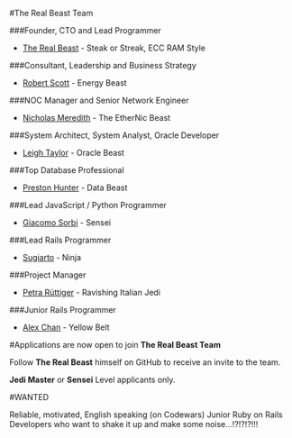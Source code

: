 #The Real Beast Team

###Founder, CTO and Lead Programmer

- [The Real Beast](http://thebeast.me/about/) - Steak or Streak, ECC RAM Style

###Consultant, Leadership and Business Strategy

- [Robert Scott](https://www.linkedin.com/in/robert-scott-26bb128) - Energy Beast

###NOC Manager and Senior Network Engineer

- [Nicholas Meredith](https://twitter.com/MrNickMeredith) - The EtherNic Beast

###System Architect, System Analyst, Oracle Developer

- [Leigh Taylor](https://au.linkedin.com/in/leigh-taylor-5408a152) - Oracle Beast

###Top Database Professional

- [Preston Hunter](https://www.upwork.com/users/~012ab645e1d96a5c7f) - Data Beast

###Lead JavaScript / Python Programmer

- [Giacomo Sorbi](https://www.codewars.com/users/GiacomoSorbi) - Sensei

###Lead Rails Programmer

- [Sugiarto](https://www.upwork.com/freelancers/~01e12d81269df3013f) - Ninja

###Project Manager

- [Petra Rüttiger](https://www.upwork.com/o/profiles/users/_~01012c0f7e1e9bc171/) - Ravishing Italian Jedi

###Junior Rails Programmer

- [Alex Chan](https://www.codewars.com/users/alexchan104) - Yellow Belt


#Applications are now open to join **The Real Beast Team**

Follow **The Real Beast** himself on GitHub to receive an invite to the team.

**Jedi Master** or **Sensei** Level applicants only.

#WANTED

Reliable, motivated, English speaking (on Codewars) Junior Ruby on Rails Developers who want to shake it up and make some noise...!?!?!?!!!


